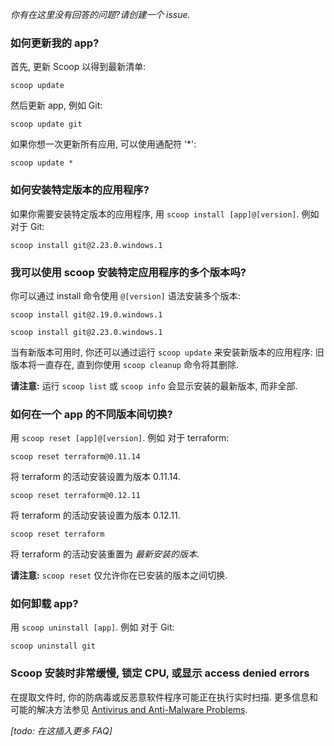 *你有在这里没有回答的问题?请创建一个 issue.*

### 如何更新我的 app?

首先, 更新 Scoop 以得到最新清单:

```
scoop update
```

然后更新 app, 例如 Git:

```
scoop update git
```

如果你想一次更新所有应用, 可以使用通配符 '*':

```
scoop update *
```

### 如何安装特定版本的应用程序?

如果你需要安装特定版本的应用程序, 用 `scoop install [app]@[version]`. 例如 对于 Git:

```
scoop install git@2.23.0.windows.1
```

### 我可以使用 scoop 安装特定应用程序的多个版本吗?

你可以通过 install 命令使用 `@[version]` 语法安装多个版本:

```
scoop install git@2.19.0.windows.1

scoop install git@2.23.0.windows.1
```

当有新版本可用时, 你还可以通过运行 `scoop update` 来安装新版本的应用程序: 旧版本将一直存在, 直到你使用 `scoop cleanup` 命令将其删除.

**请注意:** 运行 `scoop list` 或 `scoop info` 会显示安装的最新版本, 而非全部.

### 如何在一个 app 的不同版本间切换?

用 `scoop reset [app]@[version]`. 例如 对于 terraform:

```
scoop reset terraform@0.11.14
```

将 terraform 的活动安装设置为版本 0.11.14.

```
scoop reset terraform@0.12.11
```

将 terraform 的活动安装设置为版本 0.12.11.

```
scoop reset terraform
```

将 terraform 的活动安装重置为 *最新安装的版本*.

**请注意:** `scoop reset` 仅允许你在已安装的版本之间切换.

### 如何卸载 app?

用 `scoop uninstall [app]`. 例如 对于 Git:

```
scoop uninstall git
```

### Scoop 安装时非常缓慢, 锁定 CPU, 或显示 access denied errors

在提取文件时, 你的防病毒或反恶意软件程序可能正在执行实时扫描. 更多信息和可能的解决方法参见 [Antivirus and Anti-Malware Problems](../Antivirus-and-Anti-Malware-Problems.md).

*[todo: 在这插入更多 FAQ]*
